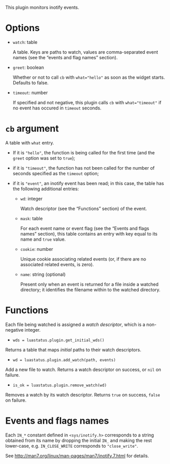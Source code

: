 This plugin monitors inotify events.

Options
===
* `watch`: table

    A table. Keys are paths to watch, values are comma-separated event names (see the “events and flag names” section).

* `greet`: boolean

    Whether or not to call `cb` with `what="hello"` as soon as the widget starts. Defaults to false.

* `timeout`: number

    If specified and not negative, this plugin calls `cb` with `what="timeout"` if no event has occured in `timeout` seconds.

`cb` argument
===
A table with `what` entry.

- If it is `"hello"`, the function is being called for the first time (and the `greet` option was set to `true`);

- if it is `"timeout"`, the function has not been called for the number of seconds specified as the `timeout` option;

- if it is `"event"`, an inotify event has been read; in this case, the table has the following additional entries:

  * `wd`: integer

    Watch descriptor (see the “Functions” section) of the event.

  * `mask`: table

    For each event name or event flag (see the “Events and flags names” section), this table contains an entry with key equal to its name and `true` value.

  * `cookie`: number

    Unique cookie associating related events (or, if there are no associated related events, is zero).

  * `name`: string (optional)

    Present only when an event is returned for a file inside a watched directory; it identifies the filename within to the watched directory.

Functions
===
Each file being watched is assigned a *watch descriptor*, which is a non-negative integer.

* `wds = luastatus.plugin.get_initial_wds()`

Returns a table that maps *initial* paths to their watch descriptors.

* `wd = luastatus.plugin.add_watch(path, events)`

Add a new file to watch. Returns a watch descriptor on success, or `nil` on failure.

* `is_ok = luastatus.plugin.remove_watch(wd)`

Removes a watch by its watch descriptor. Returns `true` on success, `false` on failure.

Events and flags names
===
Each `IN_*` constant defined in `<sys/inotify.h>` corresponds to a string obtained from its name by dropping the initial `IN_` and making the rest lower-case, e.g. `IN_CLOSE_WRITE` corresponds to `"close_write"`.

See http://man7.org/linux/man-pages/man7/inotify.7.html for details.
